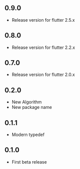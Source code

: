 ## 0.9.0

* Release version for flutter 2.5.x

## 0.8.0

* Release version for flutter 2.2.x

## 0.7.0

* Release version for flutter 2.0.x

## 0.2.0

* New Algorithm
* New package name

## 0.1.1

* Modern typedef

## 0.1.0

* First beta release

